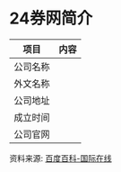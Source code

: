# 24券网简介

|项目|内容|
|-----|-----|
|公司名称||
|外文名称||
|公司地址||
|成立时间||
|公司官网||

资料来源: 
[百度百科-国际在线](https://baike.baidu.com/item/24%E5%88%B8%E7%BD%91)